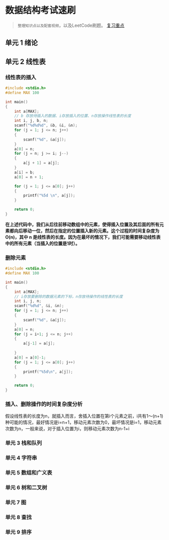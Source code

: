 # 数据结构考试速刷

> `整理知识点以及配套视频`，以及LeetCode刷题。
> [复习重点](http://oss.ouchn.cn/zyzx/video/nerc35_sjjg/pdf/%E5%90%84%E7%AB%A0%E5%A4%8D%E4%B9%A0%E9%87%8D%E7%82%B9.pdf)

## 单元 1 绪论



## 单元 2 线性表

### **线性表的插入**

```c
#include <stdio.h>
#define MAX 100

int main()
{
    int a[MAX];
    // b 存放待插入的数据、i存放插入的位置、n存放操作线性表的长度
    int i, j, b, n;
    scanf("%d%d%d", &b, &i, &n);
    for (j = 1; j <= n; j++)
    {
        scanf("%d", &a[j]);
    }
    a[0] = n;
    for (j = n; j >= i; j--)
    {
        a[j + 1] = a[j];
    }
    a[i] = b;
    a[0] = n + 1;

    for (j = 1; j <= a[0]; j++)
    {
        printf("%5d \n", a[j]);
    }

    return 0;
}	
```

**在上述代码中，我们从后往前移动数组中的元素，使得插入位置及其后面的所有元素都向后移动一位，然后在指定的位置插入新的元素。这个过程的时间复杂度为 O(n)，其中 n 是线性表的长度。因为在最坏的情况下，我们可能需要移动线性表中的所有元素（当插入的位置是1时）。**

### 删除元素

```c
#include <stdio.h>
#define MAX 100

int main()
{
    int a[MAX];
    // i存放要删除的数据元素的下标，n存放待操作的线性表的长度
    int i, j, n;
    scanf("%d%d", &i, &n);
    for (j = 1; j <= n; j++)
    {
        scanf("%d", &a[j]);
    }
    a[0] = n;
    for (j = i+1; j <= n; j++)
    {
        a[j-1] = a[j];
        
    }
    a[0] = a[0]-1;
    for (j = 1; j <= a[0]; j++)
    {
        printf("%5d\n", a[j]);
    }

    return 0;
}
```

### 插入、删除操作的时间复杂度分析

假设线性表的长度为n，就插入而言，舍插入位置在第i个元素之前，i共有1～(n+1)种可能的情况，最好情况是i=n+1，移动元素次数为0，最坏情况是i=1，移动元素次数为n，一般来说，对于插入位置为i，则移动元素次数为n-1+i

### 单元 3 栈和队列



### 单元 4 字符串



### 单元 5 数组和广义表



### 单元 6 树和二叉树



### 单元 7 图



### 单元 8 查找



### 单元 9 排序